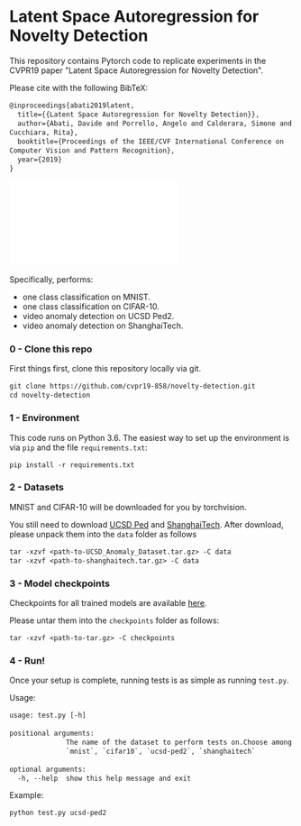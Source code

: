 # Latent Space Autoregression for Novelty Detection

This repository contains Pytorch code to replicate experiments in the CVPR19 paper "Latent Space Autoregression for Novelty Detection".

Please cite with the following BibTeX:
```
@inproceedings{abati2019latent,
  title={{Latent Space Autoregression for Novelty Detection}},
  author={Abati, Davide and Porrello, Angelo and Calderara, Simone and Cucchiara, Rita},
  booktitle={Proceedings of the IEEE/CVF International Conference on Computer Vision and Pattern Recognition},
  year={2019}
}
```

![sample results](images/model.pdf)

Specifically, performs:
* one class classification on MNIST.
* one class classification on CIFAR-10.
* video anomaly detection on UCSD Ped2.
* video anomaly detection on ShanghaiTech.

### 0 - Clone this repo
First things first, clone this repository locally via git.
```
git clone https://github.com/cvpr19-858/novelty-detection.git
cd novelty-detection
```

### 1 - Environment
This code runs on Python 3.6.
The easiest way to set up the environment is via `pip` and the file `requirements.txt`:
```
pip install -r requirements.txt
```

### 2 - Datasets
MNIST and CIFAR-10 will be downloaded for you by torchvision. 

You still need to download [UCSD Ped](http://www.svcl.ucsd.edu/projects/anomaly/UCSD_Anomaly_Dataset.tar.gz) and 
[ShanghaiTech](https://onedrive.live.com/?authkey=%21AMqh2fTSemfrokE&cid=3705E349C336415F&id=3705E349C336415F%2172436&parId=3705E349C336415F%215109&o=OneUp). After download, please unpack them into the `data` folder as follows

```
tar -xzvf <path-to-UCSD_Anomaly_Dataset.tar.gz> -C data
tar -xzvf <path-to-shanghaitech.tar.gz> -C data
```

### 3 - Model checkpoints
Checkpoints for all trained models are available [here](https://drive.google.com/open?id=1TbXSDpFwP1s_k1CO6TH_cKEhbOjZA1YZ).

Please untar them into the `checkpoints` folder as follows:
```
tar -xzvf <path-to-tar.gz> -C checkpoints
```

### 4 - Run!
Once your setup is complete, running tests is as simple as running `test.py`.

Usage:

```
usage: test.py [-h]

positional arguments:
              The name of the dataset to perform tests on.Choose among
              `mnist`, `cifar10`, `ucsd-ped2`, `shanghaitech`

optional arguments:
  -h, --help  show this help message and exit
```

Example:
```
python test.py ucsd-ped2
```
